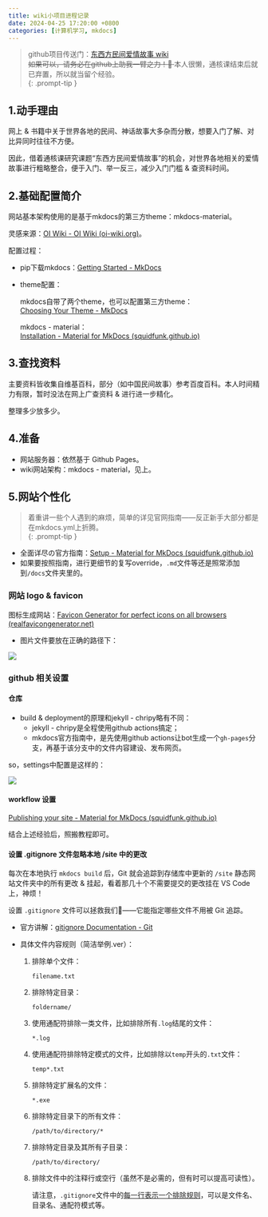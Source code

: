 ```yaml
---
title: wiki小项目进程记录
date: 2024-04-25 17:20:00 +0800
categories: [计算机学习, mkdocs]
---
```

> github项目传送门：[东西方民间爱情故事 wiki](https://worldsfolklovestory.github.io/)  
~~如果可以，请务必在github上助我一臂之力！:pray: ​~~ 本人很懒，通核课结束后就已弃置，所以就当留个经验。  
{: .prompt-tip }  
## 1.动手理由

网上 & 书籍中关于世界各地的民间、神话故事大多杂而分散，想要入门了解、对比异同时往往不方便。  

因此，借着通核课研究课题“东西方民间爱情故事”的机会，对世界各地相关的爱情故事进行粗略整合，便于入门、举一反三，减少入门门槛 & 查资料时间。  

## 2.基础配置简介

网站基本架构使用的是基于mkdocs的第三方theme：mkdocs-material。  

灵感来源：[OI Wiki - OI Wiki (oi-wiki.org)](https://oi-wiki.org/)。  

配置过程：

- pip下载mkdocs：[Getting Started - MkDocs](https://www.mkdocs.org/getting-started/)

- theme配置：  

  mkdocs自带了两个theme，也可以配置第三方theme：  
  [Choosing Your Theme - MkDocs](https://www.mkdocs.org/user-guide/choosing-your-theme/)    

  mkdocs - material：  
  [Installation - Material for MkDocs (squidfunk.github.io)](https://squidfunk.github.io/mkdocs-material/getting-started/)  

## 3.查找资料  

主要资料皆收集自维基百科，部分（如中国民间故事）参考百度百科。本人时间精力有限，暂时没法在网上广查资料 & 进行进一步精化。

整理多少放多少。    

## 4.准备

- 网站服务器：依然基于 Github Pages。
- wiki网站架构：mkdocs - material，见上。

## 5.网站个性化
> 着重讲一些个人遇到的麻烦，简单的详见官网指南——反正新手大部分都是在mkdocs.yml上折腾。  
{: .prompt-tip }  

- 全面详尽の官方指南：[Setup - Material for MkDocs (squidfunk.github.io)](https://squidfunk.github.io/mkdocs-material/setup/)  
- 如果要按照指南，进行更细节的复写override，`.md`文件等还是照常添加到`/docs`文件夹里的。

### 网站 logo & favicon

图标生成网站：[Favicon Generator for perfect icons on all browsers (realfavicongenerator.net)](https://realfavicongenerator.net/)

- 图片文件要放在正确的路径下：

![](https://cdn.jsdelivr.net/gh/Makicelse/image/img/study/202404252000512.png)

### github 相关设置

#### 仓库

- build & deployment的原理和jekyll - chripy略有不同：  
  - jekyll - chripy是全程使用github actions搞定；  
  - mkdocs官方指南中，是先使用github actions让bot生成一个`gh-pages`分支，再基于该分支中的文件内容建设、发布网页。

so，settings中配置是这样的：  

![](https://cdn.jsdelivr.net/gh/Makicelse/image/img/study/202404252031652.png)

#### workflow 设置

[Publishing your site - Material for MkDocs (squidfunk.github.io)](https://squidfunk.github.io/mkdocs-material/publishing-your-site/)  

结合上述经验后，照搬教程即可。  

#### 设置 .gitignore 文件忽略本地 /site 中的更改

每次在本地执行 `mkdocs build` 后，Git 就会追踪到存储库中更新的 `/site` 静态网站文件夹中的所有更改 & 挂起，看着那几十个不需要提交的更改挂在 VS Code 上，神烦！  

设置  `.gitignore` 文件可以拯救我们:raised_hands:——它能指定哪些文件不用被 Git 追踪。  

- 官方讲解：[gitignore Documentation - Git](https://git-scm.com/docs/gitignore)

- 具体文件内容规则（简洁举例.ver）：

  1. 排除单个文件：  

     `filename.txt`   

  2. 排除特定目录：  

     `foldername/`  

  3. 使用通配符排除一类文件，比如排除所有`.log`结尾的文件：  

     `*.log`    

  4. 使用通配符排除特定模式的文件，比如排除以`temp`开头的`.txt`文件：  

     `temp*.txt`  

  5. 排除特定扩展名的文件：  

     `*.exe`  

  6. 排除特定目录下的所有文件：  

     `/path/to/directory/*`  

  7. 排除特定目录及其所有子目录：  

     `/path/to/directory/`  

  8. 排除文件中的注释行或空行（虽然不是必需的，但有时可以提高可读性）。  

     请注意，`.gitignore`文件中的<u>每一行表示一个排除规则</u>，可以是文件名、目录名、通配符模式等。  

